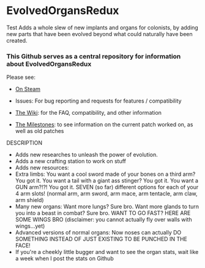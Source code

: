 # EvolvedOrgansRedux
Test
Adds a whole slew of new implants and organs for colonists, by adding new parts that have been evolved beyond what could naturally have been created.

<h3>This Github serves as a central repository for information about EvolvedOrgansRedux
</h3>
Please see:

* [On Steam](https://steamcommunity.com/sharedfiles/filedetails/?id=1978492655)

* Issues: For bug reporting and requests for features / compatibility
* [The Wiki](https://github.com/Xahkarias/EvolvedOrgansRedux/wiki): for the FAQ, compatibility, and other information
* [The Milestones](https://github.com/Xahkarias/EvolvedOrgansRedux/milestones): to see information on the current patch worked on, as well as old patches
</h1>DESCRIPTION</h1>

* Adds new researches to unleash the power of evolution.
* Adds a new crafting station to work on stuff
* Adds new resources: 
* Extra limbs: You want a cool sword made of your bones on a third arm? You got it. You want a tail with a giant ass stinger? You got it. You want a GUN arm?!?! You got it. SEVEN (so far) different options for each of your 4 arm slots! (normal arm, arm sword, arm mace, arm tentacle, arm claw, arm shield)
* Many new organs: Want more lungs? Sure bro. Want more glands to turn you into a beast in combat? Sure bro. WANT TO GO FAST? HERE ARE SOME WINGS BRO (disclaimer: you cannot actually fly over walls with wings...yet)
* Advanced versions of normal organs: Now noses can actually DO SOMETHING INSTEAD OF JUST EXISTING TO BE PUNCHED IN THE FACE!
* If you're a cheekly little bugger and want to see the organ stats, wait like a week when I post the stats on Github
 
